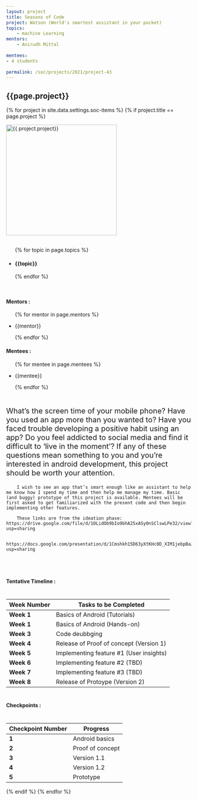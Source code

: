 ```yaml
---
layout: project
title: Seasons of Code
project: Watson (World's smartest assistant in your pocket)
topics:
    - machine Learning
mentors:
    - Anirudh Mittal 
    
mentees:
- 4 students   
    
permalink: /soc/projects/2021/project-43
---
```


<h2 class="display1 m-3 p-3 text-center">{{page.project}}</h2>

{% for project in site.data.settings.soc-items %}
{% if project.title == page.project %}
<div>
    <img src="{{ site.baseurl }}/{{ project.image }}"  width = "300" height="300" alt="{{ project.project}}" class="border rounded img-soc">
</div>
<div>
    <br>
    <ul>
        {% for topic in page.topics %}
        <li><h4 class="text-primary text-center">{{topic}}</h4></li>
        {% endfor %}
    </ul>
    <br>
    <h4 class="display3  ">Mentors :</h4> 
    <ul>
        {% for mentor in page.mentors %}
        <li><p class="lead">{{mentor}}</p></li>
        {% endfor %}
    </ul>
    <h4 class="display3  ">Mentees :</h4> 
    <ul>
        {% for mentee in page.mentees %}
        <li><p class="lead">{{mentee}}</p></li>
        {% endfor %}
    </ul>
</div>
<div>
    <p class="display3" style = "font-size:20px;" >
        <br>
        What’s the screen time of your mobile phone? Have you used an app more than you wanted to? Have you faced trouble developing a positive habit using an app? Do you feel addicted to social media and find it difficult to ‘live in the moment’? If any of these questions mean something to you and you’re interested in android development, this project should be worth your attention.

        I wish to see an app that’s smart enough like an assistant to help me know how I spend my time and then help me manage my time. Basic (and buggy) prototype of this project is available. Mentees will be first asked to get familiarized with the present code and then begin implementing other features.

        These links are from the ideation phase: https://drive.google.com/file/d/1OLidOb9bIo9bhA25xASy0nSClswLPe32/view?usp=sharing

        https://docs.google.com/presentation/d/1Cmshkh15D63yXtKHc0D_XIM1jebpBaJAoKUmxuPVmPA/edit?usp=sharing
  <br>
</div>
<div>
    <h4 class="display3" style="margin:40px 0px 40px 0px;">Tentative Timeline :</h4>
    <table class="table table-striped">
  <thead>
    <tr>
      <th>Week Number</th>
      <th>Tasks to be Completed</th>
    </tr>
  </thead>
  <tbody>
    <tr>
      <td><strong>Week 1</strong></td>
      <td>Basics of Android (Tutorials)</td>
    </tr>
    <tr>
      <td><strong>Week 1</strong></td>
      <td>Basics of Android (Hands-on)</td>
    </tr>
    <tr>
      <td><strong>Week 3</strong></td>
      <td>Code deubbging</td>
    </tr>
    <tr>
      <td><strong>Week 4</strong></td>
      <td>Release of Proof of concept (Version 1)</td>
    </tr>
    <tr>
      <td><strong>Week 5</strong></td>
      <td>Implementing feature #1 (User insights)</td>
    </tr>
    <tr>
      <td><strong>Week 6</strong></td>
      <td>Implementing feature #2 (TBD)</td>
    </tr>
    <tr>
      <td><strong>Week 7</strong></td>
      <td>Implementing feature #3 (TBD)</td>
    </tr>
    <tr>
      <td><strong>Week 8</strong></td>
      <td>Release of Protoype (Version 2)</td>
    </tr>
  </tbody>
</table>
</div>
<div>
    <h4 class="display3" style="margin:40px 0px 40px 0px;">Checkpoints :</h4>
    <table class="table table-striped">
  <thead>
    <tr>
      <th>Checkpoint Number</th>
      <th>Progress</th>
    </tr>
  </thead>
  <tbody>
    <tr>
      <td><strong>1</strong></td>
      <td>Android basics</td>
    </tr>
    <tr>
      <td><strong>2</strong></td>
      <td>Proof of concept</td>
    </tr>
    <tr>
      <td><strong>3</strong></td>
      <td>Version 1.1</td>
    </tr>
    <tr>
      <td><strong>4</strong></td>
      <td>Version 1.2</td>
    </tr>
    <tr>
      <td><strong>5</strong></td>
      <td>Prototype</td>
    </tr>
  </tbody>
</table>
</div>
{% endif %}
{% endfor %}
